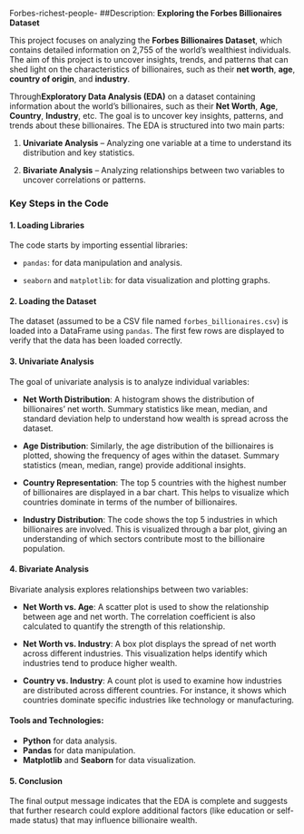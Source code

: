 Forbes-richest-people-
##Description: **Exploring the Forbes Billionaires Dataset**

This project focuses on analyzing the **Forbes Billionaires Dataset**, which contains detailed information on 2,755 of the world’s wealthiest individuals. The aim of this project is to uncover insights, trends, and patterns that can shed light on the characteristics of billionaires, such as their **net worth**, **age**, **country of origin**, and **industry**.

Through**Exploratory Data Analysis (EDA)** on a dataset containing information about the world’s billionaires, such as their **Net Worth**, **Age**, **Country**, **Industry**, etc. The goal is to uncover key insights, patterns, and trends about these billionaires. The EDA is structured into two main parts:

1. **Univariate Analysis** – Analyzing one variable at a time to understand its distribution and key statistics.

2. **Bivariate Analysis** – Analyzing relationships between two variables to uncover correlations or patterns.

### Key Steps in the Code

#### 1. **Loading Libraries**

The code starts by importing essential libraries:

- `pandas`: for data manipulation and analysis.

- `seaborn` and `matplotlib`: for data visualization and plotting graphs.

#### 2. **Loading the Dataset**

The dataset (assumed to be a CSV file named `forbes_billionaires.csv`) is loaded into a DataFrame using `pandas`. The first few rows are displayed to verify that the data has been loaded correctly.

#### 3. **Univariate Analysis**

The goal of univariate analysis is to analyze individual variables:

- **Net Worth Distribution**: A histogram shows the distribution of billionaires’ net worth. Summary statistics like mean, median, and standard deviation help to understand how wealth is spread across the dataset.

- **Age Distribution**: Similarly, the age distribution of the billionaires is plotted, showing the frequency of ages within the dataset. Summary statistics (mean, median, range) provide additional insights.

- **Country Representation**: The top 5 countries with the highest number of billionaires are displayed in a bar chart. This helps to visualize which countries dominate in terms of the number of billionaires.

- **Industry Distribution**: The code shows the top 5 industries in which billionaires are involved. This is visualized through a bar plot, giving an understanding of which sectors contribute most to the billionaire population.

#### 4. **Bivariate Analysis**

Bivariate analysis explores relationships between two variables:

- **Net Worth vs. Age**: A scatter plot is used to show the relationship between age and net worth. The correlation coefficient is also calculated to quantify the strength of this relationship.

- **Net Worth vs. Industry**: A box plot displays the spread of net worth across different industries. This visualization helps identify which industries tend to produce higher wealth.

- **Country vs. Industry**: A count plot is used to examine how industries are distributed across different countries. For instance, it shows which countries dominate specific industries like technology or manufacturing.



#### Tools and Technologies:
- **Python** for data analysis.
- **Pandas** for data manipulation.
- **Matplotlib** and **Seaborn** for data visualization.

#### 5. **Conclusion**

The final output message indicates that the EDA is complete and suggests that further research could explore additional factors (like education or self-made status) that may influence billionaire wealth.
